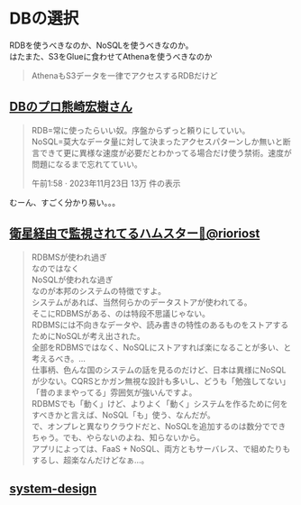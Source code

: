 # DBの選択

RDBを使うべきなのか、NoSQLを使うべきなのか。  
はたまた、S3をGlueに食わせてAthenaを使うべきなのか

> AthenaもS3データを一律でアクセスするRDBだけど

## [DBのプロ熊崎宏樹さん](https://twitter.com/kumagi/status/1727371026689147186)

> RDB=常に使ったらいい奴。序盤からずっと頼りにしていい。  
> NoSQL=莫大なデータ量に対して決まったアクセスパターンしか無いと断言できて更に異様な速度が必要だとわかってる場合だけ使う禁術。速度が問題になるまで忘れてていい。
>
> 午前1:58 · 2023年11月23日 13万 件の表示

むーん、すごく分かり易い。。。

## [衛星経由で監視されてるハムスター🐹@rioriost](https://x.com/rioriost/status/1727701347800404387)

> RDBMSが使われ過ぎ  
> なのではなく  
> NoSQLが使われな過ぎ  
> なのが本邦のシステムの特徴ですよ。  
> システムがあれば、当然何らかのデータストアが使われてる。  
> そこにRDBMSがある、のは特段不思議じゃない。  
> RDBMSには不向きなデータや、読み書きの特性のあるものをストアするためにNoSQLが考え出された。  
> 全部をRDBMSではなく、NoSQLにストアすれば楽になることが多い、と考えるべき。…  
> 仕事柄、色んな国のシステムの話を見るのだけど、日本は異様にNoSQLが少ない。CQRSとかガン無視な設計も多いし、どうも「勉強してない」「昔のままやってる」雰囲気が強いんですよ。  
> RDBMSでも「動く」けど、よりよく「動く」システムを作るために何をすべきかと言えば、NoSQL「も」使う、なんだが。  
> で、オンプレと異なりクラウドだと、NoSQLを追加するのは数分でできちゃう。でも、やらないのよね、知らないから。  
> アプリによっては、FaaS + NoSQL、両方ともサーバレス、で組めたりもするし、超楽なんだけどなぁ…。  

## [system-design](https://github.com/donnemartin/system-design-primer/blob/master/README-ja.md#%E3%83%AA%E3%83%AC%E3%83%BC%E3%82%B7%E3%83%A7%E3%83%8A%E3%83%AB%E3%83%87%E3%83%BC%E3%82%BF%E3%83%99%E3%83%BC%E3%82%B9%E3%83%9E%E3%83%8D%E3%82%B8%E3%83%A1%E3%83%B3%E3%83%88%E3%82%B7%E3%82%B9%E3%83%86%E3%83%A0-rdbms)
